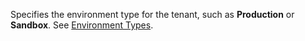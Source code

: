Specifies the environment type for the tenant, such as **Production** or **Sandbox**. See [Environment Types](../administration/tenant-admin-center-environments.md#types-of-environments).
